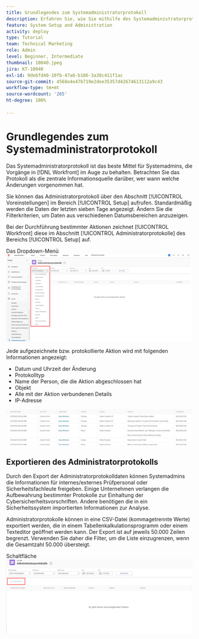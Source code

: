 ```yaml
---
title: Grundlegendes zum Systemadministratorprotokoll
description: Erfahren Sie, wie Sie mithilfe des Systemadministratorprotokolls überprüfen können, wann Änderungen vorgenommen wurden und wann sie in die Elemente eingehen.
feature: System Setup and Administration
activity: deploy
type: Tutorial
team: Technical Marketing
role: Admin
level: Beginner, Intermediate
thumbnail: 10040.jpeg
jira: KT-10040
exl-id: 9de6fd40-10fb-47a6-b186-3a38c411f1ac
source-git-commit: 4568e4e47b719e2dee35357d42674613112a9c43
workflow-type: tm+mt
source-wordcount: '265'
ht-degree: 100%

---
```


# Grundlegendes zum Systemadministratorprotokoll

Das Systemadministratorprotokoll ist das beste Mittel für Systemadmins, die Vorgänge in [!DNL Workfront] im Auge zu behalten. Betrachten Sie das Protokoll als die zentrale Informationsquelle darüber, wer wann welche Änderungen vorgenommen hat.

Sie können das Administratorprotokoll über den Abschnitt [!UICONTROL Voreinstellungen] im Bereich [!UICONTROL Setup] aufrufen. Standardmäßig werden die Daten der letzten sieben Tage angezeigt. Ändern Sie die Filterkriterien, um Daten aus verschiedenen Datumsbereichen anzuzeigen.

Bei der Durchführung bestimmter Aktionen zeichnet [!UICONTROL Workfront] diese im Abschnitt [!UICONTROL Administratorprotokolle] des Bereichs [!UICONTROL Setup] auf.

Das Dropdown-Menü ![[!UICONTROL Protokolltyp] auf der Seite [!UICONTROL Administratorprotokolle] unter [!UICONTROL Setup]](assets/admin-fund-audit-log-1.png)

Jede aufgezeichnete bzw. protokollierte Aktion wird mit folgenden Informationen angezeigt:

* Datum und Uhrzeit der Änderung
* Protokolltyp
* Name der Person, die die Aktion abgeschlossen hat
* Objekt
* Alle mit der Aktion verbundenen Details
* IP-Adresse

![[!UICONTROL Administratorprotokoll] als Liste](assets/admin-fund-audit-log-2.JPG)

## Exportieren des Administratorprotokolls

Durch den Export der Administratorprotokolldaten können Systemadmins die Informationen für internes/externes Prüfpersonal oder Sicherheitsfachleute freigeben. Einige Unternehmen verlangen die Aufbewahrung bestimmter Protokolle zur Einhaltung der Cybersicherheitsvorschriften. Andere benötigen die in ein Sicherheitssystem importierten Informationen zur Analyse.

Administratorprotokolle können in eine CSV-Datei (kommagetrennte Werte) exportiert werden, die in einem Tabellenkalkulationsprogramm oder einem Texteditor geöffnet werden kann. Der Export ist auf jeweils 50.000 Zeilen begrenzt. Verwenden Sie daher die Filter, um die Liste einzugrenzen, wenn die Gesamtzahl 50.000 übersteigt.

Schaltfläche ![[!UICONTROL Exportieren] auf der Seite [!UICONTROL Administratorprotokolle]](assets/admin-fund-audit-log-3.png)

<!--
learn more URLs
Audit logs
Managing audit logs
-->
